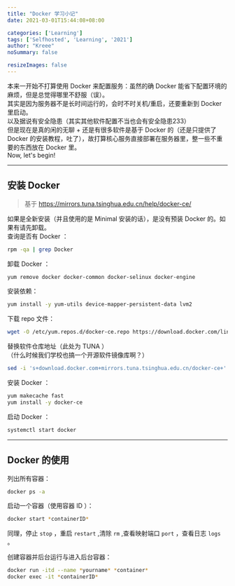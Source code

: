 ```yaml
---
title: "Docker 学习小记"
date: 2021-03-01T15:44:08+08:00

categories: ['Learning']
tags: ['Selfhosted', 'Learning', '2021']
author: "Kreee"
noSummary: false

resizeImages: false
---
```

本来一开始不打算使用 Docker 来配置服务：虽然的确 Docker 能省下配置环境的麻烦，但是总觉得哪里不舒服（误）。   
其实是因为服务器不是长时间运行的，会时不时关机/重启，还要重新到 Docker 里启动。   
以及据说有安全隐患（其实其他软件配置不当也会有安全隐患233）   
但是现在是真的闲的无聊 + 还是有很多软件是基于 Docker 的（还是只提供了 Docker 的安装教程，吐了），故打算核心服务直接部署在服务器里，整一些不重要的东西放在 Docker 里。   
Now, let's begin!   

<!--more-->


-----
## 安装 Docker
> 基于 https://mirrors.tuna.tsinghua.edu.cn/help/docker-ce/

如果是全新安装（并且使用的是 Minimal 安装的话），是没有预装 Docker 的。如果有请先卸载。   
查询是否有 Docker ：
```bash
rpm -qa | grep Docker
```
卸载 Docker ：
```bash
yum remove docker docker-common docker-selinux docker-engine
```
安装依赖：
```bash
yum install -y yum-utils device-mapper-persistent-data lvm2
```
下载 repo 文件：
```bash
wget -O /etc/yum.repos.d/docker-ce.repo https://download.docker.com/linux/centos/docker-ce.repo
```
替换软件仓库地址（此处为 TUNA ）   
（什么时候我们学校也搞一个开源软件镜像库啊？）
```bash
sed -i 's+download.docker.com+mirrors.tuna.tsinghua.edu.cn/docker-ce+' /etc/yum.repos.d/docker-ce.repo
```
安装 Docker ：
```bash
yum makecache fast
yum install -y docker-ce
```
启动 Docker ：
```bash
systemctl start docker
```

-----
## Docker 的使用
列出所有容器：
```bash
docker ps -a
```
启动一个容器（使用容器 ID ）：
```bash
docker start *containerID*
```
同理，停止 `stop` ，重启 `restart` ,清除 `rm` ,查看映射端口 `port` ，查看日志 `logs` 。

创建容器并后台运行与进入后台容器：
```bash
docker run -itd --name *yourname* *container*
docker exec -it *containerID*
```
